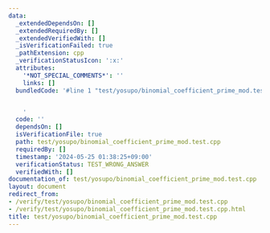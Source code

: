 ```yaml
---
data:
  _extendedDependsOn: []
  _extendedRequiredBy: []
  _extendedVerifiedWith: []
  _isVerificationFailed: true
  _pathExtension: cpp
  _verificationStatusIcon: ':x:'
  attributes:
    '*NOT_SPECIAL_COMMENTS*': ''
    links: []
  bundledCode: '#line 1 "test/yosupo/binomial_coefficient_prime_mod.test.cpp"


    '
  code: ''
  dependsOn: []
  isVerificationFile: true
  path: test/yosupo/binomial_coefficient_prime_mod.test.cpp
  requiredBy: []
  timestamp: '2024-05-25 01:38:25+09:00'
  verificationStatus: TEST_WRONG_ANSWER
  verifiedWith: []
documentation_of: test/yosupo/binomial_coefficient_prime_mod.test.cpp
layout: document
redirect_from:
- /verify/test/yosupo/binomial_coefficient_prime_mod.test.cpp
- /verify/test/yosupo/binomial_coefficient_prime_mod.test.cpp.html
title: test/yosupo/binomial_coefficient_prime_mod.test.cpp
---
```

